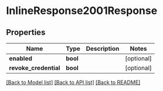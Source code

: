 # InlineResponse2001Response

## Properties
Name | Type | Description | Notes
------------ | ------------- | ------------- | -------------
**enabled** | **bool** |  | [optional] 
**revoke_credential** | **bool** |  | [optional] 

[[Back to Model list]](../README.md#documentation-for-models) [[Back to API list]](../README.md#documentation-for-api-endpoints) [[Back to README]](../README.md)


